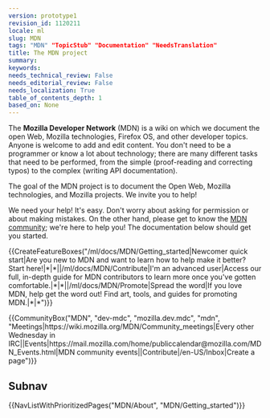 ```yaml
---
version: prototype1
revision_id: 1120211
locale: ml
slug: MDN
tags: "MDN" "TopicStub" "Documentation" "NeedsTranslation"
title: The MDN project
summary: 
keywords: 
needs_technical_review: False
needs_editorial_review: False
needs_localization: True
table_of_contents_depth: 1
based_on: None
---
```

<p>The <strong>Mozilla Developer Network</strong> (MDN) is a wiki on which we document the open Web, Mozilla technologies, Firefox OS, and other developer topics. Anyone is welcome to add and edit content. You don't need to be a programmer or know a lot about technology; there are many different tasks that need to be performed, from the simple (proof-reading and correcting typos) to the complex (writing API documentation).</p>

<div class="summary">
<p>The goal of the MDN project is to document the Open Web, Mozilla technologies, and Mozilla projects. We invite you to help!</p>
</div>

<p>We need your help! It's easy. Don't worry about asking for permission or about making mistakes. On the other hand, please get to know the <a href="/ml/docs/MDN/Community" title="/ml/docs/MDN/Community">MDN community</a>; we're here to help you! The documentation below should get you started.</p>

<p>{{CreateFeatureBoxes("/ml/docs/MDN/Getting_started|Newcomer quick start|Are you new to MDN and want to learn how to help make it better? Start here!|*|*||/ml/docs/MDN/Contribute|I'm an advanced user|Access our full, in-depth guide for MDN contributors to learn more once you've gotten comfortable.|*|*||/ml/docs/MDN/Promote|Spread the word|If you love MDN, help get the word out! Find art, tools, and guides for promoting MDN.|*|*")}}</p>

<p>{{CommunityBox("MDN", "dev-mdc", "mozilla.dev.mdc", "mdn", "Meetings|https://wiki.mozilla.org/MDN/Community_meetings|Every other Wednesday in IRC||Events|https://mail.mozilla.com/home/publiccalendar@mozilla.com/MDN_Events.html|MDN community events||Contribute|/en-US/Inbox|Create a page")}}</p>

<h2 id="Subnav">Subnav</h2>

<p>{{NavListWithPrioritizedPages("MDN/About", "MDN/Getting_started")}}</p>


